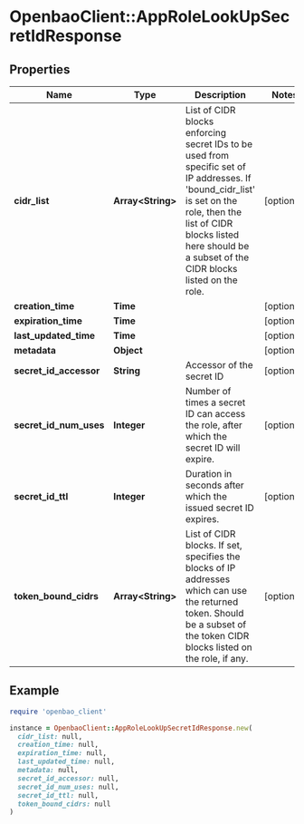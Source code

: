 # OpenbaoClient::AppRoleLookUpSecretIdResponse

## Properties

| Name | Type | Description | Notes |
| ---- | ---- | ----------- | ----- |
| **cidr_list** | **Array&lt;String&gt;** | List of CIDR blocks enforcing secret IDs to be used from specific set of IP addresses. If &#39;bound_cidr_list&#39; is set on the role, then the list of CIDR blocks listed here should be a subset of the CIDR blocks listed on the role. | [optional] |
| **creation_time** | **Time** |  | [optional] |
| **expiration_time** | **Time** |  | [optional] |
| **last_updated_time** | **Time** |  | [optional] |
| **metadata** | **Object** |  | [optional] |
| **secret_id_accessor** | **String** | Accessor of the secret ID | [optional] |
| **secret_id_num_uses** | **Integer** | Number of times a secret ID can access the role, after which the secret ID will expire. | [optional] |
| **secret_id_ttl** | **Integer** | Duration in seconds after which the issued secret ID expires. | [optional] |
| **token_bound_cidrs** | **Array&lt;String&gt;** | List of CIDR blocks. If set, specifies the blocks of IP addresses which can use the returned token. Should be a subset of the token CIDR blocks listed on the role, if any. | [optional] |

## Example

```ruby
require 'openbao_client'

instance = OpenbaoClient::AppRoleLookUpSecretIdResponse.new(
  cidr_list: null,
  creation_time: null,
  expiration_time: null,
  last_updated_time: null,
  metadata: null,
  secret_id_accessor: null,
  secret_id_num_uses: null,
  secret_id_ttl: null,
  token_bound_cidrs: null
)
```

